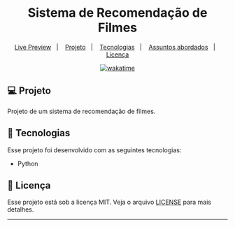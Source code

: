 <h1 align="center">
  Sistema de Recomendação de Filmes
</h1>

<p align="center">
  <a href="#">Live Preview</a>&nbsp;&nbsp;&nbsp;|&nbsp;&nbsp;&nbsp;
  <a href="#-projeto">Projeto</a>&nbsp;&nbsp;&nbsp;|&nbsp;&nbsp;&nbsp;
  <a href="#-tecnologias">Tecnologias</a>&nbsp;&nbsp;&nbsp;|&nbsp;&nbsp;&nbsp;
  <a href="#-assuntos-abordados">Assuntos abordados</a>&nbsp;&nbsp;&nbsp;|&nbsp;&nbsp;&nbsp;
  <a href="#memo-licença">Licença</a>
</p>

<p align="center">
<a href="https://wakatime.com/badge/user/68660678-6b86-4b78-98df-f5f41a37e1bc/project/74d9b7ab-10c0-46be-a088-82e3dd3ceca5"><img src="https://wakatime.com/badge/user/68660678-6b86-4b78-98df-f5f41a37e1bc/project/74d9b7ab-10c0-46be-a088-82e3dd3ceca5.svg" alt="wakatime"></a>
</p>

## 💻 Projeto

Projeto de um sistema de recomendação de filmes.

## 🚀 Tecnologias

Esse projeto foi desenvolvido com as seguintes tecnologias:

- Python

## :memo: Licença

Esse projeto está sob a licença MIT. Veja o arquivo [LICENSE](LICENSE) para mais detalhes.

---
